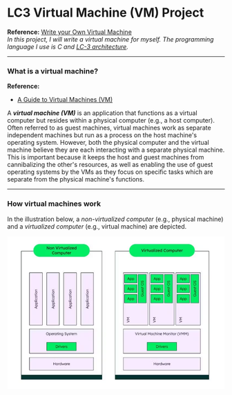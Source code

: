 # LC3 Virtual Machine (VM) Project
**Reference:** [Write your Own Virtual Machine](https://www.jmeiners.com/lc3-vm/#:lc3.c_2) <br>
*In this project, I will write a virtual machine for myself. The programming language I use is C and [LC-3 architecture](https://en.wikipedia.org/wiki/Little_Computer_3).*

---------------
### What is a virtual machine?
**Reference:**
- [A Guide to Virtual Machines (VM)](https://www.mongodb.com/resources/basics/cloud-explained/virtual-machines)

A ***virtual machine (VM)*** is an application that functions as a virtual computer but resides within a physical computer (e.g., a host computer). Often referred to as guest machines, virtual machines work as separate independent machines but run as a process on the host machine's operating system. However, both the physical computer and the virtual machine believe they are each interacting with a separate physical machine. This is important because it keeps the host and guest machines from cannibalizing the other's resources, as well as enabling the use of guest operating systems by the VMs as they focus on specific tasks which are separate from the physical machine's functions.

-----------------
### How virtual machines work
In the illustration below, a *non-virtualized computer* (e.g., physical machine) and a *virtualized computer* (e.g., virtual machine) are depicted.
<p align="center">
    <img src="./Images/1.png" width="700px" alt="">
</p>
